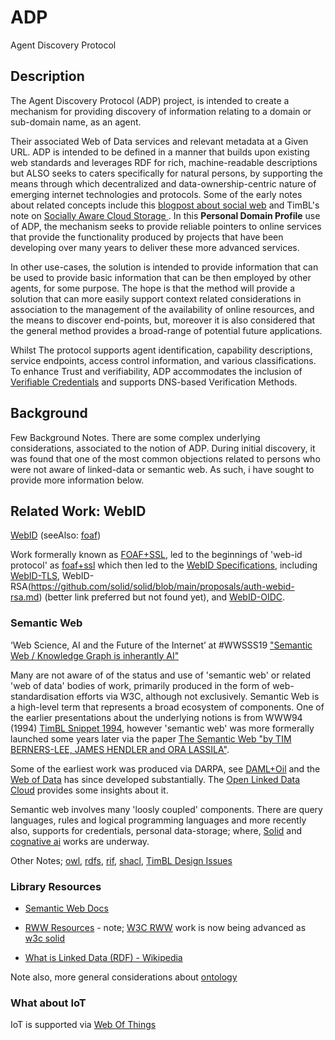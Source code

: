 # ADP
Agent Discovery Protocol

## Description

The Agent Discovery Protocol (ADP) project, is intended to create a mechanism for providing discovery of information relating to a domain or sub-domain name, as an agent. 

Their associated Web of Data services and relevant metadata at a Given URL. ADP is intended to be defined in a manner that builds upon existing web standards and leverages RDF for rich, machine-readable descriptions but ALSO seeks to caters specifically for natural persons, by supporting the means through which decentralized and data-ownership-centric nature of emerging internet technologies and protocols. Some of the early notes about related concepts include this [blogpost about social web](https://web.archive.org/web/20130122051820/http://jeffsayre.com/2010/09/15/web-3-0-smartups-the-social-web-and-the-web-of-data/) and TimBL's note on [Socially Aware Cloud Storage
](https://web.archive.org/web/20130922093256/http://www.w3.org/DesignIssues/CloudStorage.html).  In this **Personal Domain Profile** use of ADP, the mechanism seeks to provide reliable pointers to online services that provide the functionality produced by projects that have been developing over many years to deliver these more advanced services.

In other use-cases, the solution is intended to provide information that can be used to provide basic information that can be then employed by other agents, for some purpose.  The hope is that the method will provide a solution that can more easily support context related considerations in association to the management of the availability of online resources, and the means to discover end-points, but, moreover it is also considered that the general method provides a broad-range of potential future applications.

Whilst The protocol supports agent identification, capability descriptions, service endpoints, access control information, and various classifications.  To enhance Trust and verifiability, ADP accommodates the inclusion of [Verifiable Credentials](https://en.wikipedia.org/wiki/Verifiable_credentials) and supports DNS-based Verification Methods.


## Background

Few Background Notes.  There are some complex underlying considerations, associated to the notion of ADP.  During initial discovery, it was found that one of the most common objections related to persons who were not aware of linked-data or semantic web.  As such, i have sought to provide more information below.


## Related Work: WebID

[WebID](https://www.w3.org/wiki/WebID)  (seeAlso: [foaf](https://en.wikipedia.org/wiki/FOAF))

Work formerally known as [FOAF+SSL](https://web.archive.org/web/20100105172819/http://blogs.sun.com/bblfish/entry/more_on_authorization_in_foaf), led to the beginnings of 'web-id protocol' as [foaf+ssl](https://www.w3.org/wiki/Foaf%2Bssl) which then led to the [WebID Specifications](https://dvcs.w3.org/hg/WebID/raw-file/tip/spec/index.html), including [WebID-TLS](https://dvcs.w3.org/hg/WebID/raw-file/tip/spec/tls-respec.html), WebID-RSA(https://github.com/solid/solid/blob/main/proposals/auth-webid-rsa.md) (better link preferred but not found yet), and [WebID-OIDC](https://github.com/solid/webid-oidc-spec).

### Semantic Web

‘Web Science, AI and the Future of the Internet’ at #WWSSS19 ["Semantic Web / Knowledge Graph is inherantly AI"](https://twitter.com/DameWendyDBE/status/1172470883610431489)

Many are not aware of of the status and use of 'semantic web' or related 'web of data' bodies of work, primarily produced in the form of web-standardisation efforts via W3C, although not exclusively. Semantic Web is a high-level term that represents a broad ecosystem of components. One of the earlier presentations about the underlying notions is from WWW94 (1994) [TimBL Snippet 1994](https://www.youtube.com/watch?v=UkjyCPuTKPw), however 'semantic web' was more formerally launched some years later via the paper [The Semantic Web "by TIM BERNERS-LEE, JAMES HENDLER and ORA LASSILA"](https://www-sop.inria.fr/acacia/cours/essi2006/Scientific%20American_%20Feature%20Article_%20The%20Semantic%20Web_%20May%202001.pdf).  

Some of the earliest work was produced via DARPA, see [DAML+Oil](https://en.wikipedia.org/wiki/DARPA_Agent_Markup_Language) and the [Web of Data](https://www.w3.org/2013/data/) has since developed substantially. The [Open Linked Data Cloud](https://lod-cloud.net/) provides some insights about it.  

Semantic web involves many 'loosly coupled' components.  There are query languages, rules and logical programming languages and more recently also, supports for credentials, personal data-storage; where, [Solid](https://www.w3.org/community/solid/) and [cognative ai](https://www.w3.org/community/cogai/) works are underway.  

Other Notes; [owl](https://en.wikipedia.org/wiki/Web_Ontology_Language), [rdfs](https://en.wikipedia.org/wiki/RDF_Schema), [rif](https://en.wikipedia.org/wiki/Rule_Interchange_Format), [shacl](https://en.wikipedia.org/wiki/SHACL), [TimBL Design Issues](https://web.archive.org/web/20240000000000*/https://www.w3.org/DesignIssues/)


### Library Resources

- [Semantic Web Docs](https://drive.google.com/drive/folders/1oirZT3b4YJhAdrjt2WINKjLs_6e-L1mD)
- [RWW Resources](https://drive.google.com/drive/folders/1lpeoEFowRcq3VTAp5LH6cFN251O9g9iE) - note; [W3C RWW](https://www.w3.org/community/rww/) work is now being advanced as [w3c solid](https://www.w3.org/community/solid/)     


- [What is Linked Data (RDF) - Wikipedia](https://en.wikipedia.org/wiki/Linked_data)

Note also, more general considerations about [ontology](https://drive.google.com/drive/folders/1OiVwrEFikpl5pPsveEPwULB8Yqoa1YpK)


### What about IoT

IoT is supported via [Web Of Things](https://www.w3.org/WoT/) 
